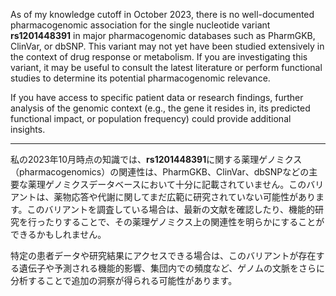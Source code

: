 As of my knowledge cutoff in October 2023, there is no well-documented pharmacogenomic association for the single nucleotide variant **rs1201448391** in major pharmacogenomic databases such as PharmGKB, ClinVar, or dbSNP. This variant may not yet have been studied extensively in the context of drug response or metabolism. If you are investigating this variant, it may be useful to consult the latest literature or perform functional studies to determine its potential pharmacogenomic relevance.

If you have access to specific patient data or research findings, further analysis of the genomic context (e.g., the gene it resides in, its predicted functional impact, or population frequency) could provide additional insights.

---

私の2023年10月時点の知識では、**rs1201448391**に関する薬理ゲノミクス（pharmacogenomics）の関連性は、PharmGKB、ClinVar、dbSNPなどの主要な薬理ゲノミクスデータベースにおいて十分に記載されていません。このバリアントは、薬物応答や代謝に関してまだ広範に研究されていない可能性があります。このバリアントを調査している場合は、最新の文献を確認したり、機能的研究を行ったりすることで、その薬理ゲノミクス上の関連性を明らかにすることができるかもしれません。

特定の患者データや研究結果にアクセスできる場合は、このバリアントが存在する遺伝子や予測される機能的影響、集団内での頻度など、ゲノムの文脈をさらに分析することで追加の洞察が得られる可能性があります。